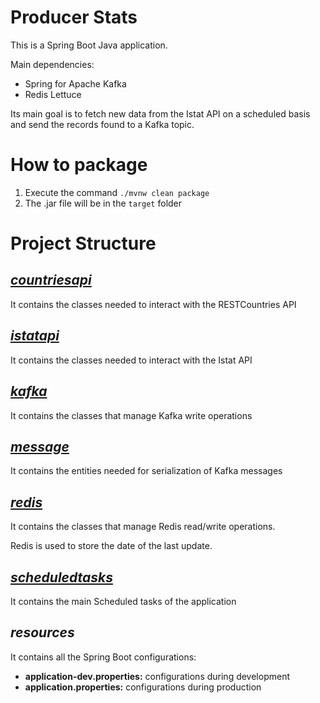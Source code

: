 # Producer Stats

This is a Spring Boot Java application.

Main dependencies:
 - Spring for Apache Kafka
 - Redis Lettuce

Its main goal is to fetch new data from the Istat API on a scheduled basis and send the records found to a Kafka topic.

# How to package

1) Execute the command ```./mvnw clean package``` 
2) The .jar file will be in the ```target``` folder

# Project Structure

## [<em>countriesapi</em>](./src/main/java/its/statea/producer/countriesapi/readme.md)

It contains the classes needed to interact with the RESTCountries API

## [<em>istatapi</em>](./src/main/java/its/statea/producer/istatapi/readme.md)

It contains the classes needed to interact with the Istat API

## [<em>kafka</em>](./src/main/java/its/statea/producer/kafka/readme.md)

It contains the classes that manage Kafka write operations

## [<em>message</em>](./src/main/java/its/statea/producer/message/readme.md)

It contains the entities needed for serialization of Kafka messages 

## [<em>redis</em>](./src/main/java/its/statea/producer/redis/readme.md)

It contains the classes that manage Redis read/write operations.

Redis is used to store the date of the last update.

## [<em>scheduledtasks</em>](./src/main/java/its/statea/producer/scheduledtasks/readme.md)

It contains the main Scheduled tasks of the application

## <em>resources</em>

It contains all the Spring Boot configurations:

- <strong>application-dev.properties:</strong> configurations during development
- <strong>application.properties:</strong> configurations during production